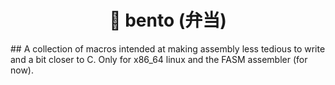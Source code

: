 <h1 style="text-align: center;">🍱 bento (弁当)</h1>
##
A collection of macros intended at making assembly less tedious to write and a bit closer to C. Only for x86_64 linux and the FASM assembler (for now).
